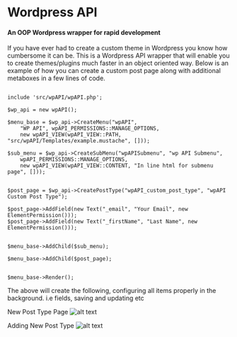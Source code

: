 # Wordpress API
#### An OOP Wordpress wrapper for rapid development

If you have ever had to create a custom theme in Wordpress you know how cumbersome it can be. This is a Wordpress API
wrapper that will enable you to create themes/plugins much faster in an object oriented way. Below is an example of how you can
create a custom post page along with additional metaboxes in a few lines of code.

```<?php

include 'src/wpAPI/wpAPI.php';

$wp_api = new wpAPI();

$menu_base = $wp_api->CreateMenu("wpAPI",
    "WP API", wpAPI_PERMISSIONS::MANAGE_OPTIONS,
    new wpAPI_VIEW(wpAPI_VIEW::PATH, "src/wpAPI/Templates/example.mustache", []));

$sub_menu = $wp_api->CreateSubMenu("wpAPISubmenu", "wp API Submenu",
    wpAPI_PERMISSIONS::MANAGE_OPTIONS,
    new wpAPI_VIEW(wpAPI_VIEW::CONTENT, "In line html for submenu page", []));


$post_page = $wp_api->CreatePostType("wpAPI_custom_post_type", "wpAPI Custom Post Type");

$post_page->AddField(new Text("_email", "Your Email", new ElementPermission()));
$post_page->AddField(new Text("_firstName", "Last Name", new ElementPermission()));


$menu_base->AddChild($sub_menu);

$menu_base->AddChild($post_page);


$menu_base->Render();
```

The above will create the following, configuring all items properly in the background. i.e fields, saving and updating etc

New Post Type Page
![alt text](https://github.com/walisc/wpAPI/blob/master/Docs/images/wpAPI_view.jpg "New Post Type Page")

Adding New Post Type
![alt text](https://github.com/walisc/wpAPI/blob/master/Docs/images/wpAPI_addnew.jpg "Add New Post Type")
